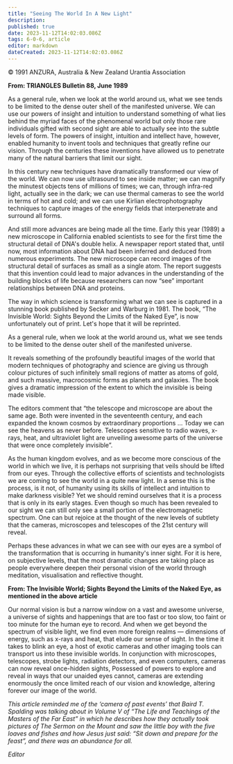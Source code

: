 ```yaml
---
title: "Seeing The World In A New Light"
description: 
published: true
date: 2023-11-12T14:02:03.086Z
tags: 6-0-6, article
editor: markdown
dateCreated: 2023-11-12T14:02:03.086Z
---
```


<p class="v-card v-sheet theme--light gray lighten-3 px-2 py-1">© 1991 ANZURA, Australia & New Zealand Urantia Association</p>

**From: TRIANGLES Bulletin 88, June 1989**

As a general rule, when we look at the world around us, what we see tends to be limited to the dense outer shell of the manifested universe. We can use our powers of insight and intuition to understand something of what lies behind the myriad faces of the phenomenal world but only those rare individuals gifted with second sight are able to actually see into the subtle levels of form. The powers of insight, intuition and intellect have, however, enabled humanity to invent tools and techniques that greatly refine our vision. Through the centuries these inventions have allowed us to penetrate many of the natural barriers that limit our sight.

In this century new techniques have dramatically transformed our view of the world. We can now use ultrasound to see inside matter; we can magnify the minutest objects tens of millions of times; we can, through infra-red light, actually see in the dark; we can use thermal cameras to see the world in terms of hot and cold; and we can use Kirlian electrophotography techniques to capture images of the energy fields that interpenetrate and surround all forms.

And still more advances are being made all the time. Early this year (1989) a new microscope in California enabled scientists to see for the first time the structural detail of DNA's double helix. A newspaper report stated that, until now, most information about DNA had been inferred and deduced from numerous experiments. The new microscope can record images of the structural detail of surfaces as small as a single atom. The report suggests that this invention could lead to major advances in the understanding of the building blocks of life because researchers can now “see” important relationships between DNA and proteins.

The way in which science is transforming what we can see is captured in a stunning book published by Secker and Warburg in 1981. The book, “The Invisible World: Sights Beyond the Limits of the Naked Eye”, is now unfortunately out of print. Let's hope that it will be reprinted.

As a general rule, when we look at the world around us, what we see tends to be limited to the dense outer shell of the manifested universe.

It reveals something of the profoundly beautiful images of the world that modern techniques of photography and science are giving us through colour pictures of such infinitely small regions of matter as atoms of gold, and such massive, macrocosmic forms as planets and galaxies. The book gives a dramatic impression of the extent to which the invisible is being made visible.

The editors comment that “the telescope and microscope are about the same age. Both were invented in the seventeenth century, and each expanded the known cosmos by extraordinary proportions ... Today we can see the heavens as never before. Telescopes sensitive to radio waves, x-rays, heat, and ultraviolet light are unveiling awesome parts of the universe that were once completely invisible”.

As the human kingdom evolves, and as we become more conscious of the world in which we live, it is perhaps not surprising that veils should be lifted from our eyes. Through the collective efforts of scientists and technologists we are coming to see the world in a quite new light. In a sense this is the process, is it not, of humanity using its skills of intellect and intuition to make darkness visible? Yet we should remind ourselves that it is a process that is only in its early stages. Even though so much has been revealed to our sight we can still only see a small portion of the electromagnetic spectrum. One can but rejoice at the thought of the new levels of subtlety that the cameras, microscopes and telescopes of the 21st century will reveal.

Perhaps these advances in what we can see with our eyes are a symbol of the transformation that is occurring in humanity's inner sight. For it is here, on subjective levels, that the most dramatic changes are taking place as people everywhere deepen their personal vision of the world through meditation, visualisation and reflective thought.

**From: The Invisible World; Sights Beyond the Limits of the Naked Eye, as mentioned in the above article**

Our normal vision is but a narrow window on a vast and awesome universe, a universe of sights and happenings that are too fast or too slow, too faint or too minute for the human eye to record. And when we get beyond the spectrum of visible light, we find even more foreign realms — dimensions of energy, such as x-rays and heat, that elude our sense of sight. In the time it takes to blink an eye, a host of exotic cameras and other imaging tools can transport us into these invisible worlds. In conjunction with microscopes, telescopes, strobe lights, radiation detectors, and even computers, cameras can now reveal once-hidden sights, Possessed of powers to explore and reveal in ways that our unaided eyes cannot, cameras are extending enormously the once limited reach of our vision and knowledge, altering forever our image of the world.

_This article reminded me of the ‘camera of past events’ that Baird T. Spalding was talking about in Volume V of “The Life and Teachings of the Masters of the Far East” in which he describes how they actually took pictures of The Sermon on the Mount and saw the little boy with the five loaves and fishes and how Jesus just said: “Sit down and prepare for the feast”, and there was an abundance for all._

_Editor_